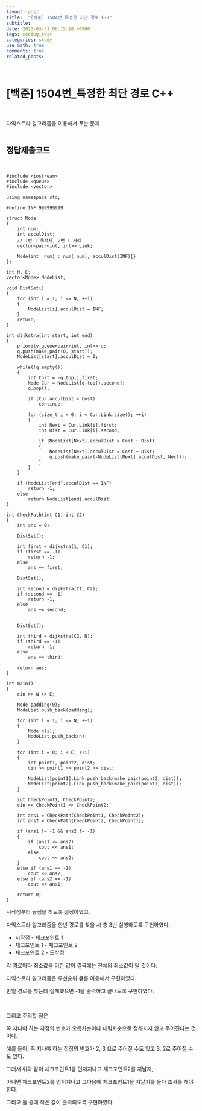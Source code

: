 ```yaml
---
layout: post
title:  "[백준] 1504번_특정한 최단 경로 C++"
subtitle:   
date: 2023-03-31 06:15:18 +0900
tags: coding_test
categories: study
use_math: true
comments: true
related_posts:

---
```


# [백준] 1504번_특정한 최단 경로 C++<br/>
<br/>

다익스트라 알고리즘을 이용해서 푸는 문제<br/>
<br/>

## 정답제출코드<br/>
<br/>

```
#include <iostream>
#include <queue>
#include <vector>

using namespace std;

#define INF 999999999

struct Node
{
    int num;
    int acculDist;
    // 1번 : 목적지, 2번 : 거리
    vector<pair<int, int>> Link;

    Node(int _num) : num(_num), acculDist(INF){}
};

int N, E;
vector<Node> NodeList;

void DistSet()
{
    for (int i = 1; i <= N; ++i)
    {
        NodeList[i].acculDist = INF;
    }
    return;
}

int dijkstra(int start, int end)
{
    priority_queue<pair<int, int>> q;
    q.push(make_pair(0, start));
    NodeList[start].acculDist = 0;

    while(!q.empty())
    {
        int Cost = -q.top().first;
        Node Cur = NodeList[q.top().second];
        q.pop();

        if (Cur.acculDist < Cost)
            continue;

        for (size_t i = 0; i < Cur.Link.size(); ++i)
        {
            int Next = Cur.Link[i].first;
            int Dist = Cur.Link[i].second;

            if (NodeList[Next].acculDist > Cost + Dist)
            {
                NodeList[Next].acculDist = Cost + Dist;
                q.push(make_pair(-NodeList[Next].acculDist, Next));
            }
        }
    }

    if (NodeList[end].acculDist == INF)
        return -1;
    else
        return NodeList[end].acculDist;
}

int CheckPath(int C1, int C2)
{
    int ans = 0;

    DistSet();

    int first = dijkstra(1, C1);
    if (first == -1)
        return -1;
    else
        ans += first;

    DistSet();

    int second = dijkstra(C1, C2);
    if (second == -1)
        return -1;
    else
        ans += second;


    DistSet();

    int third = dijkstra(C2, N);
    if (third == -1)
        return -1;
    else
        ans += third;

    return ans;
}

int main()
{
    cin >> N >> E;

    Node padding(0);
    NodeList.push_back(padding);

    for (int i = 1; i <= N; ++i)
    {
        Node n(i);
        NodeList.push_back(n);
    }

    for (int i = 0; i < E; ++i)
    {
        int point1, point2, dist;
        cin >> point1 >> point2 >> dist;

        NodeList[point1].Link.push_back(make_pair(point2, dist));
        NodeList[point2].Link.push_back(make_pair(point1, dist));
    }

    int CheckPoint1, CheckPoint2;
    cin >> CheckPoint1 >> CheckPoint2;

    int ans1 = CheckPath(CheckPoint1, CheckPoint2);
    int ans2 = CheckPath(CheckPoint2, CheckPoint1);

    if (ans1 != -1 && ans2 != -1)
    {
        if (ans1 <= ans2)
            cout << ans1;
        else
            cout << ans2;
    }
    else if (ans1 == -1)
        cout << ans2;
    else if (ans2 == -1)
        cout << ans1;

    return 0;
}
```

시작점부터 끝점을 찾도록 설정하였고,<br/>

다익스트라 알고리즘을 한번 경로를 찾을 시 총 3번 실행하도록 구현하였다.<br/>

- 시작점 - 체크포인트 1
- 체크포인트 1 - 체크포인트 2
- 체크포인트 2 - 도착점

각 경로마다 최소값을 더한 값이 결국에는 전체의 최소값이 될 것이다.<br/>

다익스트라 알고리즘은 우선순위 큐를 이용해서 구현하였다.<br/>

만일 경로를 찾는데 실패했으면 -1을 출력하고 끝내도록 구현하였다.<br/>

<br/>

그리고 주의할 점은<br/>

꼭 지나야 하는 지점의 번호가 오름차순이나 내림차순으로 정해지지 않고 주어진다는 것이다.<br/>

예를 들어, 꼭 지나야 하는 정점의 번호가 2, 3 으로 주어질 수도 있고 3, 2로 주어질 수도 있다.<br/>

그래서 위와 같이 체크포인트1을 먼저지나고 체크포인트2를 지날지,<br/>

아니면 체크포인트2를 먼저지나고 그다음에 체크포인트1을 지날지를 둘다 조사를 해야한다.<br/>

그리고 둘 중에 작은 값이 출력되도록 구현하였다.<br/>